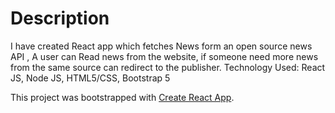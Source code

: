  # Description
 I have created React app which fetches News form an open source news API , A user can Read news from the website, if someone need more news from the same source can redirect to the publisher.
 Technology Used: React JS, Node JS, HTML5/CSS, Bootstrap 5

This project was bootstrapped with [Create React App](https://github.com/facebook/create-react-app).

